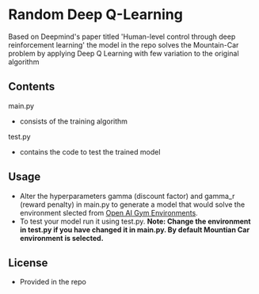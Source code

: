 # Random Deep Q-Learning
Based on Deepmind's paper titled 'Human-level control through deep reinforcement learning' the model in the repo solves the Mountain-Car problem by applying Deep Q Learning with few variation to the original algorithm 

## Contents
main.py
- consists of the training algorithm

test.py
- contains the code to test the trained model

## Usage
- Alter the hyperparameters gamma (discount factor) and gamma_r (reward penalty) in main.py to generate a model that would solve the environment slected from [Open AI Gym Environments](https://github.com/openai/gym).
- To test your model run it using test.py. **Note: Change the environment in test.py if you have changed it in main.py. By default Mountian Car environment is selected.**

## License
- Provided in the repo

